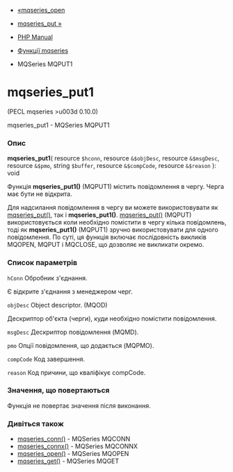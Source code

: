 - [«mqseries_open](function.mqseries-open.md)
- [mqseries_put »](function.mqseries-put.md)

- [PHP Manual](index.md)
- [Функції mqseries](ref.mqseries.md)
- MQSeries MQPUT1

# mqseries_put1

(PECL mqseries \>u003d 0.10.0)

mqseries_put1 - MQSeries MQPUT1

### Опис

**mqseries_put1**(
resource `$hconn`,
resource `&$objDesc`,
resource `&$msgDesc`,
resource `&$pmo`,
string `$buffer`,
resource `&$compCode`,
resource `&$reason`
): void

Функція **mqseries_put1()** (MQPUT1) містить повідомлення в чергу.
Черга має бути не відкрита.

Для надсилання повідомлення в чергу ви можете використовувати як
[mqseries_put()](function.mqseries-put.md), так і **mqseries_put1()**.
[mqseries_put()](function.mqseries-put.md) (MQPUT) використовується коли
необхідно помістити в чергу кілька повідомлень, тоді як
**mqseries_put1()** (MQPUT1) зручно використовувати для одного повідомлення.
По суті, ця функція включає послідовність викликів MQOPEN,
MQPUT і MQCLOSE, що дозволяє не викликати окремо.

### Список параметрів

`hConn`
Обробник з'єднання.

Є відкрите з'єднання з менеджером черг.

`objDesc`
Object descriptor. (MQOD)

Дескриптор об'єкта (черги), куди необхідно помістити повідомлення.

`msgDesc`
Дескриптор повідомлення (MQMD).

`pmo`
Опції повідомлення, що додається (MQPMO).

`compCode`
Код завершення.

`reason`
Код причини, що кваліфікує compCode.

### Значення, що повертаються

Функція не повертає значення після виконання.

### Дивіться також

- [mqseries_conn()](function.mqseries-conn.md) - MQSeries MQCONN
- [mqseries_connx()](function.mqseries-connx.md) - MQSeries MQCONNX
- [mqseries_open()](function.mqseries-open.md) - MQSeries MQOPEN
- [mqseries_get()](function.mqseries-get.md) - MQSeries MQGET
